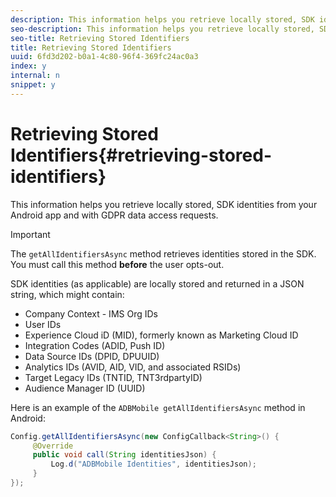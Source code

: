 ```yaml
---
description: This information helps you retrieve locally stored, SDK identities from your Android app and with GDPR data access requests.
seo-description: This information helps you retrieve locally stored, SDK identities from your Android app and with GDPR data access requests.
seo-title: Retrieving Stored Identifiers
title: Retrieving Stored Identifiers
uuid: 6fd3d202-b0a1-4c80-96f4-369fc24ac0a3
index: y
internal: n
snippet: y
---
```


# Retrieving Stored Identifiers{#retrieving-stored-identifiers}

This information helps you retrieve locally stored, SDK identities from your Android app and with GDPR data access requests.

>[!IMPORTANT]
>
>The `getAllIdentifiersAsync` method retrieves identities stored in the SDK. You must call this method **before** the user opts-out.

SDK identities (as applicable) are locally stored and returned in a JSON string, which might contain:

* Company Context - IMS Org IDs 
* User IDs 
* Experience Cloud iD (MID), formerly known as Marketing Cloud ID 
* Integration Codes (ADID, Push ID) 
* Data Source IDs (DPID, DPUUID) 
* Analytics IDs (AVID, AID, VID, and associated RSIDs) 
* Target Legacy IDs (TNTID, TNT3rdpartyID) 
* Audience Manager ID (UUID)

Here is an example of the `ADBMobile getAllIdentifiersAsync` method in Android:

```java
Config.getAllIdentifiersAsync(new ConfigCallback<String>() { 
     @Override 
     public void call(String identitiesJson) {                 
         Log.d("ADBMobile Identities", identitiesJson); 
     } 
});
```

